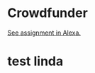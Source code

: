 # Crowdfunder

[See assignment in Alexa.](https://alexa.bitmaker.co/wdi/may-2017/assignments/2393/latest)

# test linda